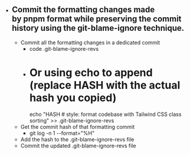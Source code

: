 - Commit the formatting changes made by pnpm format while preserving the commit history using the git-blame-ignore technique.
	-
	- Commit all the formatting changes in a dedicated commit
		- code .git-blame-ignore-revs
		- # Or using echo to append (replace HASH with the actual hash you copied)
		  echo "HASH  # style: format codebase with Tailwind CSS class sorting" >> .git-blame-ignore-revs
	- Get the commit hash of that formatting commit
		- git log -n 1 --format="%H"
	- Add the hash to the .git-blame-ignore-revs file
	- Commit the updated .git-blame-ignore-revs file